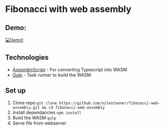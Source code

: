 # Fibonacci with web assembly

## Demo: 

[:computer:Demo!](https://www.nilestanner.com/fibonacci-web-assembly/)

## Technologies
- [AssemblyScript](https://github.com/AssemblyScript/assemblyscript) - For converting Typescript into WASM
- [Gulp](https://gulpjs.com/) - Task runner to build the WASM

## Set up
1. Clone repo
    `git clone https://github.com/nilestanner/fibonacci-web-assembly.git && cd fibonacci-web-assembly`
2. Install dependancies
    `npm install`
3. Build the WASM
    `gulp`
4. Serve file from webserver



